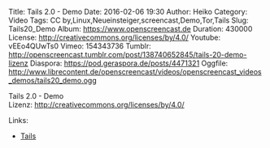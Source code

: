 Title: Tails 2.0 - Demo
Date: 2016-02-06 19:30
Author: Heiko
Category: Video
Tags: CC by,Linux,Neueinsteiger,screencast,Demo,Tor,Tails
Slug: Tails20_Demo
Album: https://www.openscreencast.de
Duration: 430000
License: http://creativecommons.org/licenses/by/4.0/
Youtube: vEEo4QUwTs0
Vimeo: 154343736
Tumblr: http://openscreencast.tumblr.com/post/138740652845/tails-20-demo-lizenz
Diaspora: https://pod.geraspora.de/posts/4471321
Oggfile: http://www.librecontent.de/openscreencast/videos/openscreencast_videos_demos/tails20_demo.ogg

Tails 2.0 - Demo  
Lizenz: <http://creativecommons.org/licenses/by/4.0/>  
  

Links:

  * [Tails](https://tails.boum.org/)

